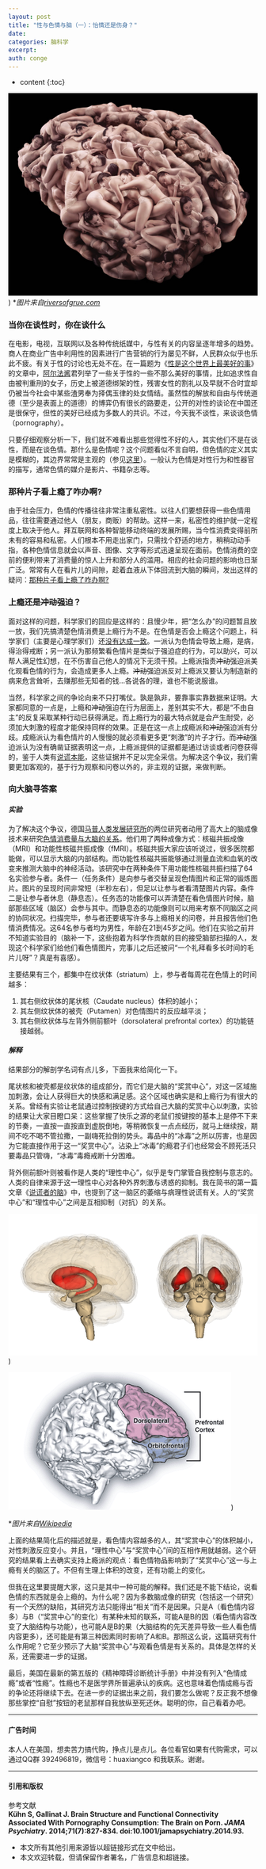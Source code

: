 ```yaml
---
layout: post
title: "性与色情与脑（一）：怡情还是伤身？"
date:
categories: 脑科学
excerpt:
auth: conge
---
```

* content
{:toc}

![](/assets/images/脑科学/118382-8ad23752d4e32c24.jpg))
**图片来自[riversofgrue.com](http://riversofgrue.com/2013/12/28/2014-year-of-the-grue/)*

### 当你在谈性时，你在谈什么

在电影，电视，互联网以及各种传统纸媒中，与性有关的内容呈逐年增多的趋势。商人在商业广告中利用性的因素进行广告营销的行为屡见不鲜，人民群众似乎也乐此不疲。有关于性的讨论也无处不在。在一篇题为《[性是这个世界上最美好的事](http://www.jianshu.com/p/13a8c50c04e5)》的文章中，[阿尔法酱](http://www.jianshu.com/users/9f1eed8db10a)君列举了一些关于性的一些不那么美好的事情，比如追求性自由被判重刑的女子，历史上被道德绑架的性，残害女性的割礼以及早就不合时宜却仍被当今社会中某些渣男奉为择偶玉律的处女情结。虽然性的解放和自由与传统道德（至少是表面上的道德）的博弈仍有很长的路要走，公开的对性的谈论在中国还是很保守，但性的美好已经成为多数人的共识。不过，今天我不谈性，来谈谈色情（pornography）。

只要仔细观察分析一下，我们就不难看出那些觉得性不好的人，其实他们不是在谈性，而是在谈色情。那什么是色情呢？这个问题看似不言自明，但色情的定义其实是模糊的，其边界常常是主观的（参见[这里](http://www.famplan.org.hk/sexedu/b5/classroom/Classroom_details.asp?clID=102)）。一般认为色情是对性行为和性器官的描写，通常色情的媒介是影片、书籍杂志等。

### 那种片子看上瘾了咋办啊?

由于社会压力，色情的传播往往非常注重私密性。以往人们要想获得一些色情用品，往往需要通过他人（朋友，商贩）的帮助。这样一来，私密性的维护就一定程度上取决于他人。拜互联网和各种智能移动终端的发展所赐，当今性消费变得前所未有的容易和私密。人们根本不用走出家门，只需找个舒适的地方，稍稍动动手指，各种色情信息就会以声音、图像、文字等形式迅速呈现在面前。色情消费的空前的便利带来了消费量的惊人上升和部分人的滥用。相应的社会问题的影响也日渐广泛。常常有人在看片儿的间隙，趁着血液从下体回流到大脑的瞬间，发出这样的疑问：[那种片子看上瘾了咋办啊?](http://www.v2ex.com/t/151818)

### 上瘾还是~~冲动~~强迫？

面对这样的问题，科学家们的回应是这样的：且慢少年，把“怎么办”的问题暂且放一放，我们先搞清楚色情消费是上瘾行为不是。在色情是否会上瘾这个问题上，科学家们（主要是心理学家们）还[没有达成一致](http://www.webmd.com/men/features/is-pornography-addictive)。一派认为色情会导致上瘾，是病，得治得戒断；另一派认为那频繁看色情片是类似于强迫症的行为，可以助兴，可以帮人满足性幻想，在不伤害自己他人的情况下无须干预。上瘾派指责~~冲动~~强迫派美化观看色情的行为，会造成更多人上瘾。~~冲动~~强迫派反对上瘾派又要认为制造新的病来危言耸听，去赚那些无知者的钱...各说各的理，谁也不能说服谁。

当然，科学家之间的争论向来不只打嘴仗。孰是孰非，要靠事实靠数据来证明。大家都同意的一点是，上瘾和~~冲动~~强迫在行为层面上，差别其实不大，都是“不由自主”的反复采取某种行动已获得满足。而上瘾行为的最大特点就是会产生耐受，必须加大刺激的程度才能保持同样的效果。正是在这一点上成瘾派和~~冲动~~强迫派有分歧。成瘾派认为看色情片的人慢慢的就必须看更多更“刺激”的片子才行。而~~冲动~~强迫派认为没有确凿证据表明这一点，上瘾派提供的证据都是通过访谈或者问卷获得的，鉴于人类有[说谎本能](http://www.jianshu.com/p/29e9bffbb070)，这些证据并不足以完全采信。为解决这个争议，我们需要更加客观的，基于行为观察和问卷以外的，非主观的证据，来做判断。

### 向大脑寻答案

#### *实验*

为了解决这个争议，德国[马普人类发展研究所](http://www.mpg.de/149875/bildungsforschung)的两位研究者动用了高大上的脑成像技术来研究[色情消费量与大脑的关系](http://archpsyc.jamanetwork.com/article.aspx?articleid=1874574)。他们用了两种成像方式：核磁共振成像（MRI）和功能性核磁共振成像（fMRI）。核磁共振大家应该听说过，很多医院都能做，可以显示大脑的内部结构。而功能性核磁共振能够通过测量血流和血氧的改变来推测大脑中的神经活动。该研究中在两种条件下用功能性核磁共振扫描了64名实验参与者。条件一（任务条件）是向参与者交替呈现色情图片和正常的锻炼图片。图片的呈现时间非常短（半秒左右），但足以让参与者看清楚图片内容。条件二是让参与者休息（静息态）。任务态的功能像可以弄清楚在看色情图片时候，脑部那些区域（脑区）会参与其中。而静息态的功能像则可以用来考察不同脑区之间的协同状况。扫描完毕，参与者还要填写许多与上瘾相关的问卷，并且报告他们色情消费情况。这64名参与者均为男性，年龄在21到45岁之间。他们在实验之前并不知道实验目的（脑补一下，这些抱着为科学作贡献的目的接受脑部扫描的人，发现这个科学家们给他们看色情图片，完事儿之后还被问“一个礼拜看多长时间的毛片儿呀”？真是有喜感）。

主要结果有三个，都集中在纹状体（striatum）上，参与者每周花在色情上的时间越多：

1. 其右侧纹状体的尾状核（Caudate nucleus）体积的越小；
2. 其左侧纹状体的被壳（Putamen）对色情图片的反应越平淡；
3. 其右侧纹状体与左背外侧前额叶（dorsolateral prefrontal cortex）的功能链接越弱。

#### *解释*

结果部分的解剖学名词有点儿多，下面我来给简化一下。

尾状核和被壳都是纹状体的组成部分，而它们是大脑的“奖赏中心”，对这一区域施加刺激，会让人获得巨大的快感和满足感。这个区域也确实是和上瘾行为有很大的关系。曾经有实验让老鼠通过控制按键的方式给自己大脑的奖赏中心以刺激，实验的结果让大家目瞪口呆：这些掌握了快乐之源的老鼠们按键按的基本上是停不下来的节奏，一直按一直按直到虚脱倒地，等稍微恢复一点点经历，就马上继续按，期间不吃不喝不管拉撒，一副嗨死拉倒的势头。毒品中的“冰毒”之所以厉害，也是因为它能直接作用于这一“奖赏中心”。沾染上“冰毒”的瘾君子们也经常会不顾死活只要毒品只管嗨，“冰毒”毒瘾戒断十分困难。

背外侧前额叶则被看作是人类的“理性中心”，似乎是专门掌管自我控制与意志的。人类的自律来源于这一理性中心对各种外界刺激与诱惑的抑制。我在简书的第一篇文章《[说谎者的脑](http://www.jianshu.com/p/29e9bffbb070)》中，也提到了这一脑区的萎缩与病理性说谎有关。人的“奖赏中心”和“理性中心”之间是互相抑制（对抗）的关系。

![红色＝纹状体，位于大脑深处，是大脑重要的“奖赏中心”](/assets/images/脑科学/118382-1559ad7399e16d14.png))

![粉色＝背外侧前额叶，位于大脑前部，是人脑的“理性中心”](/assets/images/脑科学/118382-495108f732d9191d.png))

**图片来自[Wikipedia](http://ja.wikipedia.org/wiki/%E7%B7%9A%E6%9D%A1%E4%BD%93#mediaviewer/File:Striatum.png)*


上面的结果简化后的描述就是，看色情内容越多的人，其“奖赏中心”的体积越小，对性刺激反应变小。并且，“理性中心”与“奖赏中心”间的互相作用就越弱。这个研究的结果看上去确实支持上瘾派的观点：看色情物品影响到了“奖赏中心”这一与上瘾有关的脑区了。不但有生理上体积的改变，还有功能上的变化。

但我在这里要提醒大家，这只是其中一种可能的解释。我们还是不能下结论，说看色情的东西就是会上瘾的。为什么呢？因为多数脑成像的研究（包括这一个研究）有一个天然的缺陷，其研究方法只能得出“相关”而不是因果。只是A（看色情内容多）与B（“奖赏中心”的变化）有某种未知的联系，可能A是B的因（看色情内容改变了大脑结构与功能），也可能A是B的果（大脑结构的先天差异导致一些人看色情内容更多），还可能是有第三种因素同时影响了A和B。那照这么说，这篇研究有什么作用呢？它至少预示了大脑“奖赏中心”与观看色情是有关系的。具体是怎样的关系，还需要进一步的证据。

最后，美国在最新的第五版的《精神障碍诊断统计手册》中并没有列入“色情成瘾”或者“性瘾”。性瘾也不是医学界所普遍承认的疾病。这也意味着色情成瘾与否的争论还将继续下去。在进一步的证据出来之前，我们要怎么做呢？反正我不想像那些掌控“自慰”按钮的老鼠那样自我放纵至死还休。聪明的你，自己看着办吧。


----

#### 广告时间
本人人在美国，想卖苦力搞代购，挣点儿是点儿。各位看官如果有代购需求，可以通过QQ群 392496819，微信号：huaxiangco 和我联系。谢谢。

----

#### 引用和版权

参考文献  
**Kühn S, Gallinat J. Brain Structure and Functional Connectivity Associated With Pornography Consumption: The Brain on Porn. _JAMA Psychiatry_. 2014;71(7):827-834. doi:10.1001/jamapsychiatry.2014.93.**

* 本文所有其他引用来源皆以超链接形式在文中给出。
* 本文欢迎转载，但请保留作者署名，广告信息和超链接。



